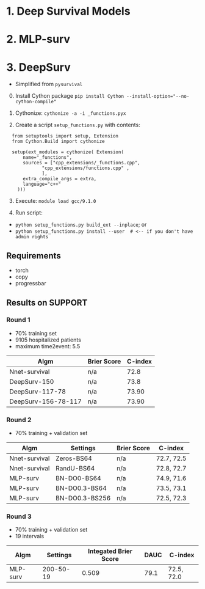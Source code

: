 

# 1. Deep Survival Models
# 2. MLP-surv
# 3. DeepSurv

- Simplified from ```pysurvival```

0. Install Cython package
  ```pip install Cython --install-option="--no-cython-compile"```

1. Cythonize: 
  ```cythonize -a -i _functions.pyx```
2. Create a script ```setup_functions.py``` with contents:
  ```
    from setuptools import setup, Extension
    from Cython.Build import cythonize
    
    setup(ext_modules = cythonize( Extension(      
        name="_functions",
        sources = ["cpp_extensions/_functions.cpp",
               "cpp_extensions/functions.cpp" ,
               ],        
        extra_compile_args = extra, 
        language="c++" 
      )))      
  ```
  
3. Execute:
  ```module load gcc/9.1.0```
  
4. Run script:
  - ```python setup_functions.py build_ext --inplace```; or 
  - ```python setup_functions.py install --user  # <-- if you don't have admin rights ```
  
 

 

## Requirements

- torch
- copy
- progressbar



## Results on SUPPORT

### Round 1
- 70% training set
- 9105 hospitalized patients
- maximum time2event: 5.5 

| Algm | Brier Score | C-index |
|--|--|--|
| Nnet-survival | n/a | 72.8 | 
| DeepSurv-150 | n/a | 73.8 |
| DeepSurv-117-78 | n/a | 73.90 |
| DeepSurv-156-78-117 | n/a | 73.90 |


### Round 2
- 70% training + validation set

| Algm | Settings|Brier Score | C-index |
|--|--|--|--|
| Nnet-survival | Zeros-BS64 | n/a | 72.7, 72.5 | 
| Nnet-survival | RandU-BS64 | n/a | 72.8, 72.7 | 
| MLP-surv |BN-DO0-BS64 | n/a | 74.9, 71.6 | 
| MLP-surv |BN-DO0.3-BS64 | n/a | 73.5, 73.1 | 
| MLP-surv |BN-DO0.3-BS256 | n/a | 72.5, 72.3 | 


### Round 3
- 70% training + validation set
- 19 intervals

| Algm | Settings| Integated Brier Score | DAUC |C-index |
|--|--|--|--|--|
| MLP-surv | 200-50-19 | 0.509 | 79.1 | 72.5, 72.0 |

